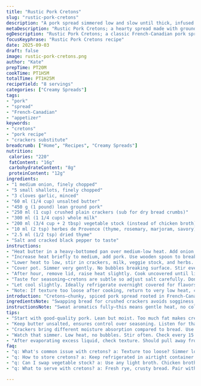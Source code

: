 ```yaml
---
title: "Rustic Pork Cretons"
slug: "rustic-pork-cretons"
description: "A pork spread simmered low and slow until thick, infused with onions, shallots, and garlic. Replacing traditional bread with crushed crackers and swapping chicken broth for vegetable stock for a lighter, herb-driven flavor profile. Gentle spice mix with thyme and rosemary instead of sarriette. Cook times adjusted slightly to lock in texture and moisture. Technique focuses on sweating aromatics fully, gradual liquid absorption, and evaporation for proper consistency. Classic French Canadian creton with subtle twists and smart kitchen strategies."
metaDescription: "Rustic Pork Cretons; a hearty spread made with ground pork and fine aromatics, simmered for rich, comforting flavor."
ogDescription: "Rustic Pork Cretons; a classic French-Canadian pork spread, simmered low until thick and served on crusty bread."
focusKeyphrase: "Rustic Pork Cretons recipe"
date: 2025-09-03
draft: false
image: rustic-pork-cretons.png
author: "Kate"
prepTime: PT20M
cookTime: PT1H5M
totalTime: PT1H25M
recipeYield: "8 servings"
categories: ["Creamy Spreads"]
tags:
- "pork"
- "spread"
- "French-Canadian"
- "appetizer"
keywords:
- "cretons"
- "pork recipe"
- "crackers substitute"
breadcrumb: ["Home", "Recipes", "Creamy Spreads"]
nutrition: 
 calories: "220"
 fatContent: "16g"
 carbohydrateContent: "8g"
 proteinContent: "12g"
ingredients:
- "1 medium onion, finely chopped"
- "5 small shallots, finely chopped"
- "3 cloves garlic, minced"
- "60 ml (1/4 cup) unsalted butter"
- "450 g (1 pound) lean ground pork"
- "250 ml (1 cup) crushed plain crackers (sub for dry bread crumbs)"
- "300 ml (1 1/4 cups) whole milk"
- "200 ml (3/4 cup + 2 tbsp) vegetable stock (instead of chicken broth)"
- "10 ml (2 tsp) herbes de Provence (thyme, rosemary, marjoram, savory)"
- "2.5 ml (1/2 tsp) dried thyme"
- "Salt and cracked black pepper to taste"
instructions:
- "Heat butter in a heavy-bottomed pan over medium-low heat. Add onion, shallots, and garlic. Stir. Cook gently until fully softened, glossy, no color on edges. This slow sweat pulls sugars out, no browning."
- "Increase heat briefly to medium, add pork. Use wooden spoon to break meat apart. Brown lightly, just enough to lose raw pinkness. Protein should still be tender, not crusted."
- "Lower heat to low, stir in crackers, milk, veggie stock, and herbs. Season with salt and pepper. Mix thoroughly until uniform. Mixture will be wet but thickening starts immediately."
- "Cover pot. Simmer very gently. No bubbles breaking surface. Stir every 15 minutes to avoid sticking. Cook 1 hour, watch liquid absorb almost completely."
- "After hour, remove lid, raise heat slightly. Cook uncovered until liquid evaporates fully, mixture pulling away from pot sides. Stir often now, scraping bottom to form thick paste. About 30 minutes."
- "Taste for seasoning—cretons are subtle so adjust salt carefully. Don’t overcook or cretons dry out too much. Keep moist but firm texture."
- "Let cool slightly. Ideally refrigerate overnight covered for flavors to meld. Serve spread on fresh rye or crusty bread."
- "Note: If texture too loose after cooking, return to very low heat, cook uncovered an extra 10 minutes. If too stiff after chilling, loosen with a splash of milk or broth."
introduction: "Cretons—chunky, spiced pork spread rooted in French-Canadian kitchens everywhere. Roughly cooked pork, soaked bread, gently simmered until rich and spreadable. But details matter. Not too hot or pork curls into rubbery lumps. No burnt bits, no dry edges. Instead, inviting aroma of sweating onions mingled with softened shallots and garlic, simmered low until pork is just cooked through and mixtures thicken like pudding. Simple spices keep it rustic but flavorful—herbs balanced to highlight pork's natural richness. A twist: plain crackers replace dry bread crumbs for subtle texture, vegetable stock adds lightness over traditional chicken broth. Timing and technique here dictate success. Stir often to monitor moisture, adjust heat to coax flavors out without scorching bottom. Let it rest. Cretons gel and firm, develop flavor as they cool. No shortcuts if you want old school authenticity with a nod to modern tweaks."
ingredientsNote: "Swapping bread for crushed crackers avoids sogginess; crackers absorb moisture differently, less gluey. Use fresh, unsalted butter—fat quality impacts mouthfeel. Shallots replace some onions for delicate sweetness and finer texture. Garlic minced finely spreads flavor without clumping. Ground pork should be lean yet moist; too fatty and cretons become greasy, too lean and texture dries out. Vegetable stock substitutes chicken broth for a cleaner savory backdrop, compatible with herb-forward spice blends like herbes de Provence and thyme, replacing heavier sarriette. Season cautiously—salting after simmer prevents over-seasoning. Have milk cold, adds creaminess while cooking slowly loosens protein strands in pork. Proper spice balance keeps cretons interesting without overpowering natural pork flavors."
instructionsNote: "Sweat aromatics fully—this means gentle heat, no color, to coax out sweetness and soften texture. Rushing this step with high heat creates bitterness and loss of flavor depth. Browning pork briefly at medium heat wicks rawness but avoids crust that traps moisture leading to dryness. Low and slow with liquids lets starch from crackers hydrate evenly, creating smooth but robust texture. Covering during simmer traps steam, speeds moisture interaction; uncovering at end drives evaporation for thick paste. Stirring frequently critical—prevents scorching, encourages even cooking, and helps you judge moisture level. Visual cues: mixture should pull cleanly from pot sides, shine with slight gloss and hold shape on wooden spoon without dripping immediately. Cooling lets gelatinized proteins set structure and flavors to blend deeply. Adapt time based on moisture content; humidity changes how long cretons need to cook down."
tips:
- "Start with good-quality pork. Lean but moist. Too much fat makes cretons greasy. Not enough, dry and crumbly. Monitor closely."
- "Keep butter unsalted, ensures control over seasoning. Listen for that gentle sizzle while sweating onions, shallots, garlic. Avoid browning."
- "Crackers bring different moisture absorption compared to bread. Use plain, not flavored. Keeps texture light and airy. Thick paste is key."
- "Watch that simmer. Low heat, no bubbles. Stir often. Check every 15 minutes. Prevents sticking, avoids burning. Key steps for flavor."
- "After evaporating excess liquid, check texture. Should pull away from pot. If too loose, simmer longer uncovered. Texture should hold shape."
faq:
- "q: What's common issue with cretons? a: Texture too loose? Simmer longer to dry out, but avoid burning. Adjust slowly on low heat."
- "q: How to store cretons? a: Keep refrigerated in airtight container. Can freeze, but thaw overnight in fridge. Texture changes though."
- "q: Can I swap vegetable stock? a: Use any light broth. Chicken broth works but changes flavor; veggie keeps herbs prominent. Adjust salt accordingly."
- "q: What to serve with cretons? a: Fresh rye, crusty bread. Pair with sharp mustard or pickles. Experiment with crackers, different textures."

---
```

